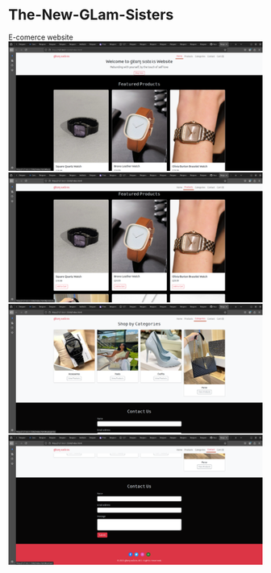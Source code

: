 # The-New-GLam-Sisters
E-comerce website
![E-comerce website](Mockup/home.png)
![E-comerce website](Mockup/products.png)
![E-comerce website](Mockup/categories.png)
![E-comerce website](Mockup/contact.png)
